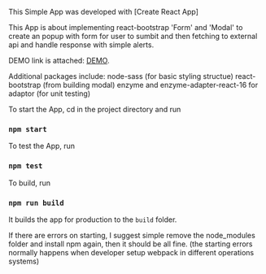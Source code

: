 This Simple App was developed with [Create React App]

This App is about implementing react-bootstrap 'Form' and 'Modal' to create an popup with form for user to sumbit and then fetching to external api and handle response with simple alerts.

DEMO link is attached: [DEMO](https://broccoli-invite-form.herokuapp.com/).


Additional packages include:
node-sass (for basic styling structue)
react-bootstrap (from building modal)
enzyme and enzyme-adapter-react-16 for adaptor (for unit testing)

To start the App, cd in the project directory and run 
### `npm start`

To test the App, run
### `npm test`

To build, run
### `npm run build`
It builds the app for production to the `build` folder.

If there are errors on starting, I suggest simple remove the node_modules folder and install npm again, then it should be all fine. (the starting errors normally happens when developer setup webpack in different operations systems)

